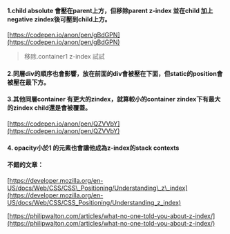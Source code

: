 #### 1.child absolute 會壓在parent上方，但移除parent z-index 並在child 加上negative zindex後可壓到child上方。

[https://codepen.io/anon/pen/gBdGPN](https://codepen.io/anon/pen/gBdGPN)

> 移除.container1 z-index 試試

#### 2.同層div的順序也會影響，放在前面的div會被壓在下面，但static的position會被壓在最下方。

#### 3.其他同層container 有更大的zindex，就算較小的container zindex下有最大的zindex child還是會被覆蓋。

[https://codepen.io/anon/pen/QZVVbY](https://codepen.io/anon/pen/QZVVbY)

#### 4. opacity小於1 的元素也會讓他成為z-index的stack contexts

#### 不錯的文章：

[https://developer.mozilla.org/en-US/docs/Web/CSS/CSS\_Positioning/Understanding\_z\_index](https://developer.mozilla.org/en-US/docs/Web/CSS/CSS_Positioning/Understanding_z_index)

[https://philipwalton.com/articles/what-no-one-told-you-about-z-index/](https://philipwalton.com/articles/what-no-one-told-you-about-z-index/)

